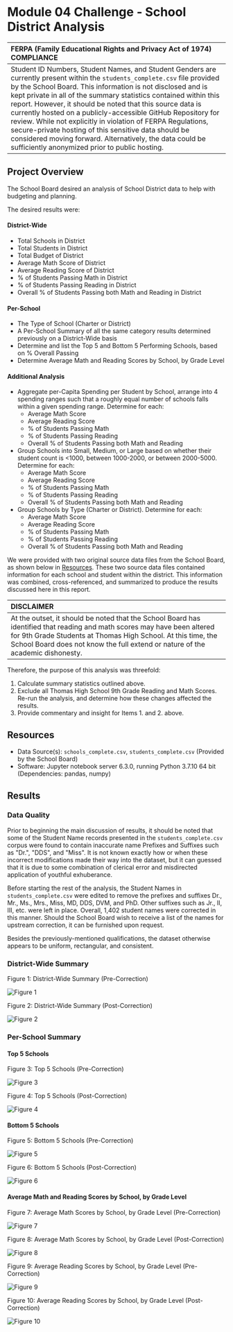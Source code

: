 # Module 04 Challenge - School District Analysis

|FERPA (Family Educational Rights and Privacy Act of 1974) COMPLIANCE
|:-
|Student ID Numbers, Student Names, and Student Genders are currently present within the `students_complete.csv` file provided by the School Board. This information is not disclosed and is kept private in all of the summary statistics contained within this report. However, it should be noted that this source data is currently hosted on a publicly-accessible GitHub Repository for review. While not explicitly in violation of FERPA Regulations, secure-private hosting of this sensitive data should be considered moving forward. Alternatively, the data could be sufficiently anonymized prior to public hosting.|

## Project Overview
The School Board desired an analysis of School District data to help with budgeting and planning.

The desired results were:
#### District-Wide
- Total Schools in District
- Total Students in District
- Total Budget of District
- Average Math Score of District
- Average Reading Score of District
- % of Students Passing Math in District
- % of Students Passing Reading in District
- Overall % of Students Passing both Math and Reading in District

#### Per-School
- The Type of School (Charter or District)
- A Per-School Summary of all the same category results determined previously on a District-Wide basis
- Determine and list the Top 5 and Bottom 5 Performing Schools, based on % Overall Passing
- Determine Average Math and Reading Scores by School, by Grade Level

#### Additional Analysis
- Aggregate per-Capita Spending per Student by School, arrange into 4 spending ranges such that a roughly equal number of schools falls within a given spending range. Determine for each:
	- Average Math Score
	- Average Reading Score
	- % of Students Passing Math
	- % of Students Passing Reading
	- Overall % of Students Passing both Math and Reading
- Group Schools into Small, Medium, or Large based on whether their student count is <1000, between 1000-2000, or between 2000-5000. Determine for each:
	- Average Math Score
	- Average Reading Score
	- % of Students Passing Math
	- % of Students Passing Reading
	- Overall % of Students Passing both Math and Reading
- Group Schools by Type (Charter or District). Determine for each:
	- Average Math Score
	- Average Reading Score
	- % of Students Passing Math
	- % of Students Passing Reading
	- Overall % of Students Passing both Math and Reading

We were provided with two original source data files from the School Board, as shown below in [Resources](https://github.com/TPapiernik/Module_04_Challenge#resources). These two source data files contained information for each school and student within the district. This information was combined, cross-referenced, and summarized to produce the results discussed here in this report.


|DISCLAIMER
|:-
|At the outset, it should be noted that the School Board has identified that reading and math scores may have been altered for 9th Grade Students at Thomas High School. At this time, the School Board does not know the full extend or nature of the academic dishonesty.|

Therefore, the purpose of this analysis was threefold:
1. Calculate summary statistics outlined above.
2. Exclude all Thomas High School 9th Grade Reading and Math Scores. Re-run the analysis, and determine how these changes affected the results.
3. Provide commentary and insight for Items 1. and 2. above.

## Resources
- Data Source(s): `schools_complete.csv`, `students_complete.csv` (Provided by the School Board)
- Software: Jupyter notebook server 6.3.0, running Python 3.7.10 64 bit (Dependencies: pandas, numpy)

## Results

### Data Quality
Prior to beginning the main discussion of results, it should be noted that some of the Student Name records presented in the `students_complete.csv` corpus were found to contain inaccurate name Prefixes and Suffixes such as "Dr.", "DDS", and "Miss". It is not known exactly how or when these incorrect modifications made their way into the dataset, but it can guessed that it is due to some combination of clerical error and misdirected application of youthful exhuberance.

Before starting the rest of the analysis, the Student Names in `students_complete.csv` were edited to remove the prefixes and suffixes Dr., Mr., Ms., Mrs., Miss, MD, DDS, DVM, and PhD. Other suffixes such as Jr., II, III, etc. were left in place. Overall, 1,402 student names were corrected in this manner. Should the School Board wish to receive a list of the names for upstream correction, it can be furnished upon request.

Besides the previously-mentioned qualifications, the dataset otherwise appears to be uniform, rectangular, and consistent.

### District-Wide Summary

Figure 1: District-Wide Summary (Pre-Correction)

![Figure 1](Analysis/Fig_1_Dist_Wide_original.png "Figure 1")

Figure 2: District-Wide Summary (Post-Correction)

![Figure 2](Analysis/Fig_2_Dist_Wide_corrected.png "Figure 2")


### Per-School Summary

#### Top 5 Schools

Figure 3: Top 5 Schools (Pre-Correction)

![Figure 3](Analysis/Fig_3_Top_5_original.png "Figure 3")

Figure 4: Top 5 Schools (Post-Correction)

![Figure 4](Analysis/Fig_4_Top_5_corrected.png "Figure 4")

#### Bottom 5 Schools

Figure 5: Bottom 5 Schools (Pre-Correction)

![Figure 5](Analysis/Fig_5_Bottom_5_original.png "Figure 5")

Figure 6: Bottom 5 Schools (Post-Correction)

![Figure 6](Analysis/Fig_6_Bottom_5_corrected.png "Figure 6")

#### Average Math and Reading Scores by School, by Grade Level

Figure 7: Average Math Scores by School, by Grade Level (Pre-Correction)

![Figure 7](Analysis/Fig_7_Math_by_Grade_original.png "Figure 7")

Figure 8: Average Math Scores by School, by Grade Level (Post-Correction)

![Figure 8](Analysis/Fig_8_Math_by_Grade_corrected.png "Figure 8")

Figure 9: Average Reading Scores by School, by Grade Level (Pre-Correction)

![Figure 9](Analysis/Fig_9_Reading_by_Grade_original.png "Figure 9")

Figure 10: Average Reading Scores by School, by Grade Level (Post-Correction)

![Figure 10](Analysis/Fig_10_Reading_by_Grade_corrected.png "Figure 10")


